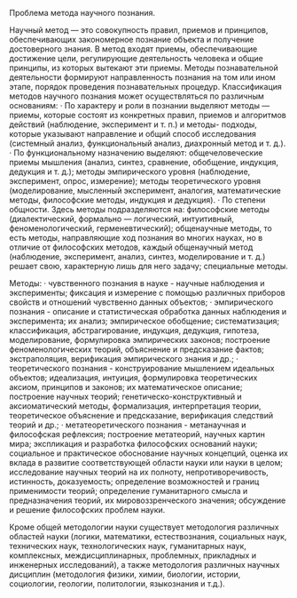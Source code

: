  Проблема метода научного познания.
 
Научный метод — это совокупность правил, приемов и принципов, обеспечивающих закономерное познание объекта и получение 
достоверного знания. В метод входят приемы, обеспечивающие достижение цели, регулирующие деятельность человека и общие принципы,
из которых вытекают эти приемы. Методы познавательной деятельности формируют направленность познания на том или ином этапе, 
порядок проведения познавательных процедур. Классификация методов научного познания может осуществляться по различным основаниям:
·        По характеру и роли в познании выделяют методы — приемы, которые состоят из конкретных правил, приемов и алгоритмов  
 действий (наблюдение, эксперимент и т. п.) и методы- подходы, которые указывают направление и общий способ исследования 
(системный анализ, функциональный анализ, диахронный метод и т. д.).
·        По функциональному назначению выделяют: общечеловеческие приемы мышления (анализ, синтез, сравнение, обобщение, 
 индукция,
 дедукция и т. д.); методы эмпирического уровня (наблюдение, эксперимент, опрос, измерение); методы теоретического уровня 
 (моделирование, мысленный эксперимент, аналогия, математические методы, философские методы, индукция и дедукция).
·        По степени общности. Здесь методы подразделяются на: философские методы (диалектический, формально — логический, 
 интуитивный, феноменологический, герменевтический); общенаучные методы, то есть методы, направляющие ход познания во многих 
 науках, но в отличие от философских методов, каждый общенаучный метод (наблюдение, эксперимент, анализ, синтез, моделирование 
 и т. д.) решает свою, характерную лишь для него задачу; специальные методы.
 
Методы:
·        чувственного познания в науке - научные наблюдения и эксперименты; фиксация и измерение с помощью различных приборов 
 свойств и отношений чувственно данных объектов;
·        эмпирического познания - описание и статистическая обработка данных наблюдения и эксперимента; их анализ; эмпирическое 
 обобщение; систематизация; классификация, абстрагирование, индукция, дедукция, гипотеза, моделирование, формулировка 
 эмпирических
 законов; построение феноменологических теорий, объяснение и предсказание фактов; экстраполяция, верификация эмпирического знания
 и др.;
·        теоретического познания - конструирование мышлением идеальных объектов; идеализация, интуиция, формулировка 
теоретических 
 аксиом, принципов и законов; их математическое описание; построение научных теорий; генетическо-конструктивный и аксиоматический
 методы, формализация, интерпретация теории, теоретическое объяснение и предсказание, верификация следствий теорий и др.;
·        метатеоретического познания - метанаучная и философская рефлексия; построение метатеорий, научных картин мира; 
 экспликация и разработка философских оснований науки; социальное и практическое обоснование научных концепций, оценка их вклада 
 в развитие соответствующей области науки или науки в целом; исследование научных теорий на их полноту, непротиворечивость, 
 истинность, доказуемость; определение возможностей и границ применимости теорий; определение гуманитарного смысла и 
 предназначения теорий, их мировоззренческого значения; обсуждение и решение философских проблем науки.
 
Кроме общей методологии науки существует методология различных областей науки (логики, математики, естествознания, социальных 
наук, технических наук, технологических наук, гуманитарных наук, комплексных, междисциплинарных, проблемных, прикладных и 
инженерных исследований), а также методология различных научных дисциплин (методология физики, химии, биологии, истории, 
социологии, геологии, политологии, языкознания и т.д.).
